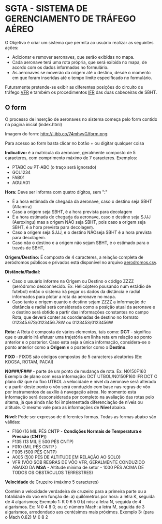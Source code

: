 
# SGTA - SISTEMA DE GERENCIAMENTO DE TRÁFEGO AÉREO

O Objetivo é criar um sistema que permita ao usuário realizar as seguintes ações:

  - Adicionar e remover aeronaves, que serão exibidas no mapa.
  - Cada aeronave terá uma rota própria, que será exibida no mapa, de acordo com os dados informados no formulário.
  - As aeronaves se moverão da origem até o destino, desde o momento em que foram inseridas até o tempo limite especificado no formulário.

Futuramente pretende-se exibir as diferentes posições do circuito de tráfego [VFR](https://pt.wikipedia.org/wiki/Regras_de_voo_visual) e também os procedimentos [IFR](https://pt.wikipedia.org/wiki/IFR_%28avia%C3%A7%C3%A3o%29) das duas cabeceiras de SBHT.

## O form
O processo de inserção de aeronaves no sistema começa pelo form contido na página inicial (index.html)

Imagem do form: http://i.ibb.co/74mhvvG/form.png

Para acesso ao form basta clicar no botão + ou digitar qualquer coisa

**Indicativo:** é a matrícula da aeronave, geralmente composto de 5 caracteres, com comprimento máximo de 7 caracteres. Exemplos:

 - PTABC *ou* PT-ABC (o traço será ignorado)
 - GOL1234
 - FAB01
 - AGUIA01

**Hora:** Deve ser informa com quatro dígitos, sem ":" 


 - É a hora estimada de chegada da aeronave, caso o destino seja SBHT (Altamira)
 - Caso a origem seja SBHT, é a hora prevista para decolagem
 - É a hora  estimada de chegada da aeronave, caso o destino seja SJJJ (Aeroxingu)  mas a origem NÃO seja SBHT,  pois caso a origem seja SBHT, é a hora prevista para decolagem. 
 - Caso a origem seja SJJJ, e o destino NÃOseja SBHT é a hora prevista para decolagem. 
 - Caso não o destino e a origem não sejam SBHT, é o estimado para o través de SBHT,

**Origem/Destino:** É composto de 4 caracteres, a relação completa de aeródromos públicos e privados está disponível no arquivo [aerodromos.csv](https://github.com/elenderg/SGTA/blob/master/aerodromos.csv).

**Distância/Radial:** 

 - Caso o usuário informe na Origem ou Destino o código ZZZZ (aeródromo
   desconhecido. Ex: Helicóptero pousando num estádio de futebol) então
   o sistema irá pegar os dados da distância e radial informados para
   plotar a rota da aeronave no mapa.
 - Caso tanto a origem quanto o destino sejam ZZZZ a informação de
   distância e radial será considerada como a posição atual da aeronave
   e o destino será obtido a partir das informações constantes no campo
   Rota, que deverá conter as coordenadas de destino no formato
   012345.67S/0123456.78W ou 012345S/0123456W

**Rota:**
A Rota é composta de vários elementos, tais como:
**DCT** - significa que o usuário irá efetuar uma trajetória em linha reta em relação ao ponto anterior e o posterior. Caso esta seja a única informação, considera-se o ponto anterior como a **Origem** e o posterior como o **Destino**.

**FIXO** - FIXOS são códigos compostos de 5 caracteres aleatórios (Ex: KOGSA, ROTAM, PACAI)

**N0###/F###** - parte de um ponto de mudança de rota. Ex: N0150F160
Exemplo de plano com essa informação: DCT UTBOL/N0150F160 IFR DCT
O plano diz que no fixo UTBOL a velocidade e nível da aeronave será alterado e a partir deste ponto o vôo será conduzido com base nas regras de vôo por instrumentos de auxílio à navegação aérea. No momento esta informação será desconsiderada por completo na avaliação das rotas pelo sitema, já que ainda não foi implementada diferenciação de níveis ou altitude. O mesmo vale para as informações de **Nível** abaixo.

**Nível:** Pode ser expresso de diferentes formas. Todas as formas abaixo são válidas:
 - F160 (16 MIL PÉS CNTP - **Condições Normais de Temperatura e
   Pressão** (**CNTP**))
 - F135 (13 MIL E 500 PÉS CNTP)
 - F010 (MIL PÉS CNTP )
 - F005 (500 PÉS CNTP)
 - A005 (500 PÉS DE ALTITUDE EM RELAÇÃO AO SOLO)
 - VFR (VÔO SOB REGRAS DE VÔO VFR, GERALMENTE CONDUZIDO ABAIXO DA   **MSA** - Altitude mínima de setor - 1000 PÉS ACIMA DE TODOS OS OBSTÁCULOS TERRESTRES)
 
 **Velocidade** de Cruzeiro (máximo 5 caracteres)

Contém a velocidade verdadeira de cruzeiro para a primeira parte ou a totalidade do voo em função de:
a) quilômetros por hora: a letra K, seguida de 4 algarismos;
Exemplo 1: K 0 6 5 0
b) nós: a letra N, seguida de 4 algarismos. Ex: N 0  4  8  0; ou
c) número Mach: a letra M, seguida de 3 algarismos, arredondado aos
centésimos mais próximos.
Exemplo 3: (para o Mach 0.82)
 M 0 8 2 
